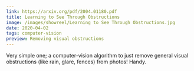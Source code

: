 ```yaml
---
link: https://arxiv.org/pdf/2004.01180.pdf
title: Learning to See Through Obstructions
image: /images/showreel/Learning to See Through Obstructions.jpg
date: 2020-04-02
tags: computer-vision
preview: Removing visual obstructions
---
```


Very simple one; a computer-vision algorithm to just remove general visual
obstructions (like rain, glare, fences) from photos! Handy.

